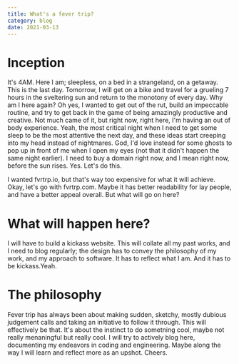 ```yaml
---
title: What's a fever trip?
category: blog
date: 2021-03-13
---
```


# Inception
It's 4AM. Here I am; sleepless, on a bed in a strangeland, on a getaway.
This is the last day. Tomorrow, I will get on a bike and travel for a grueling 7 hours in the sveltering sun and return to the monotony of every day.
Why am I here again? Oh yes, I wanted to get out of the rut, build an impeccable routine, and try to get back in the game of being amazingly productive and creative. Not much came of it, but right now, right here, I'm having an out of body experience. Yeah, the most critical night when I need to get some sleep to be the most attentive the next day, and these ideas start creeping into my head instead of nightmares. God, I'd love instead for some ghosts to pop up in front of me when I open my eyes (not that it didn't happen the same night earlier). I need to buy a domain right now, and I mean right now, before the sun rises. Yes. Let's do this.

I wanted fvrtrp.io, but that's way too expensive for what it will achieve. Okay, let's go with fvrtrp.com. Maybe it has better readability for lay people, and have a better appeal overall.
But what will go on here?

# What will happen here?
I will have to build a kickass website. This will collate all my past works, and I need to blog regularly; the design has to convey the philosophy of my work, and my approach to software. It has to reflect what I am.
And it has to be kickass.Yeah.

# The philosophy
Fever trip has always been about making sudden, sketchy, mostly dubious judgement calls and taking an initiative to follow it through. This will effectively be that. It's about the instinct to do sometning cool, maybe not really menaningful but really cool. I will try to actively blog here, documenting my endeavors in coding and engineering. Maybe along the way I will learn and reflect more as an upshot.
Cheers.
